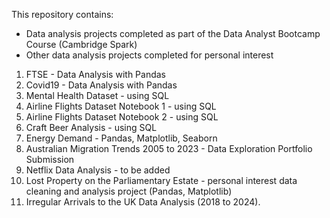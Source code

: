 This repository contains:

* Data analysis projects completed as part of the Data Analyst Bootcamp Course (Cambridge Spark) 
* Other data analysis projects completed for personal interest

1) FTSE - Data Analysis with Pandas
2) Covid19 - Data Analysis with Pandas
3) Mental Health Dataset - using SQL
4) Airline Flights Dataset Notebook 1 - using SQL
5) Airline Flights Dataset Notebook 2 - using SQL
6) Craft Beer Analysis - using SQL
7) Energy Demand - Pandas, Matplotlib, Seaborn
8) Australian Migration Trends 2005 to 2023 - Data Exploration Portfolio Submission
9) Netflix Data Analysis - to be added
10) Lost Property on the Parliamentary Estate - personal interest data cleaning and analysis project (Pandas, Matplotlib)
11) Irregular Arrivals to the UK Data Analysis (2018 to 2024).
